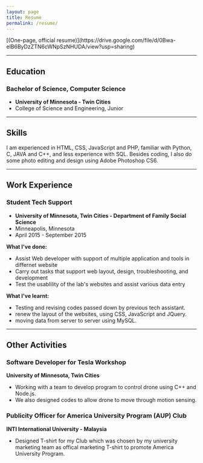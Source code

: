 ```yaml
---
layout: page
title: Resume
permalink: /resume/
---
```


<div markdown="1"> [(One-page, official resume)](https://drive.google.com/file/d/0Bwa-elB6ByDzZTN6cWNpSzNHUDA/view?usp=sharing)
</div>

------------

## Education

### Bachelor of Science, Computer Science
* **University of Minnesota - Twin Cities**
* College of Science and Engineering, Junior

------------

## Skills  

I am experienced in HTML, CSS, JavaScript and PHP, familiar with Python, C, JAVA and C++, and less experience with SQL.
Besides coding, I also do some photo editing and design using Adobe Photoshop CS6.

------------

## Work Experience    


### Student Tech Support

* **University of Minnesota, Twin Cities - Department of Family Social Science**
* Minneapolis, Minnesota
* April 2015 - September 2015

**What I've done:**

* Assist Web developer with support of multiple application and tools in differnet website
* Carry out tasks that support web layout, design, troubleshooting, and development
* Test the usablility of the lab's websites and assist various data entry

**What I've learnt:**

* Testing and revising codes passed down by previous tech assistant.
* renew the layout of the websites, using CSS, JavaScript and JQuery.
* moving data from server to server using MySQL.

-------------

## Other Activities

### Software Developer for Tesla Workshop
**University of Minnesota, Twin Cities**

* Working with a team to develop program to control drone using C++ and Node.js.
* We also designed codes to allow drone to move through motion sensing.   

### Publicity Officer for America University Program (AUP) Club
**INTI International University - Malaysia**

* Designed T-shirt for my Club which was chosen by my university marketing team as offical marketing T-shirt to promote America University Program.
